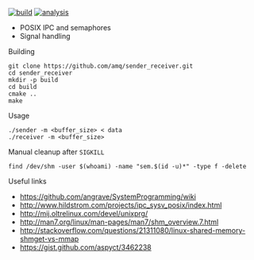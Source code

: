 [![build](https://img.shields.io/travis/amq/sender_receiver.svg)](https://travis-ci.org/amq/sender_receiver)
[![analysis](https://img.shields.io/coverity/scan/8805.svg)](https://scan.coverity.com/projects/amq-sender_receiver)

- POSIX IPC and semaphores
- Signal handling

Building
```
git clone https://github.com/amq/sender_receiver.git
cd sender_receiver
mkdir -p build
cd build
cmake ..
make
```

Usage
```
./sender -m <buffer_size> < data
./receiver -m <buffer_size>
```

Manual cleanup after `SIGKILL`
```
find /dev/shm -user $(whoami) -name "sem.$(id -u)*" -type f -delete
```

Useful links
- https://github.com/angrave/SystemProgramming/wiki
- http://www.hildstrom.com/projects/ipc_sysv_posix/index.html
- http://mij.oltrelinux.com/devel/unixprg/
- http://man7.org/linux/man-pages/man7/shm_overview.7.html
- http://stackoverflow.com/questions/21311080/linux-shared-memory-shmget-vs-mmap
- https://gist.github.com/aspyct/3462238